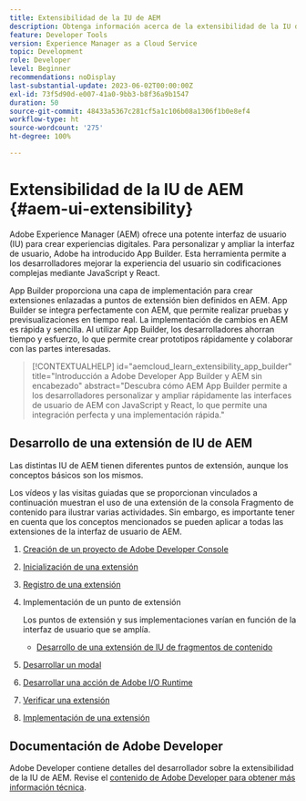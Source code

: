 ```yaml
---
title: Extensibilidad de la IU de AEM
description: Obtenga información acerca de la extensibilidad de la IU de AEM mediante App Builder para crear extensiones.
feature: Developer Tools
version: Experience Manager as a Cloud Service
topic: Development
role: Developer
level: Beginner
recommendations: noDisplay
last-substantial-update: 2023-06-02T00:00:00Z
exl-id: 73f5d90d-e007-41a0-9bb3-b8f36a9b1547
duration: 50
source-git-commit: 48433a5367c281cf5a1c106b08a1306f1b0e8ef4
workflow-type: ht
source-wordcount: '275'
ht-degree: 100%

---
```


# Extensibilidad de la IU de AEM {#aem-ui-extensibility}

Adobe Experience Manager (AEM) ofrece una potente interfaz de usuario (IU) para crear experiencias digitales. Para personalizar y ampliar la interfaz de usuario, Adobe ha introducido App Builder. Esta herramienta permite a los desarrolladores mejorar la experiencia del usuario sin codificaciones complejas mediante JavaScript y React.

App Builder proporciona una capa de implementación para crear extensiones enlazadas a puntos de extensión bien definidos en AEM. App Builder se integra perfectamente con AEM, que permite realizar pruebas y previsualizaciones en tiempo real. La implementación de cambios en AEM es rápida y sencilla. Al utilizar App Builder, los desarrolladores ahorran tiempo y esfuerzo, lo que permite crear prototipos rápidamente y colaborar con las partes interesadas.

>[!CONTEXTUALHELP]
>id="aemcloud_learn_extensibility_app_builder"
>title="Introducción a Adobe Developer App Builder y AEM sin encabezado"
>abstract="Descubra cómo AEM App Builder permite a los desarrolladores personalizar y ampliar rápidamente las interfaces de usuario de AEM con JavaScript y React, lo que permite una integración perfecta y una implementación rápida."

## Desarrollo de una extensión de IU de AEM

Las distintas IU de AEM tienen diferentes puntos de extensión, aunque los conceptos básicos son los mismos.

Los vídeos y las visitas guiadas que se proporcionan vinculados a continuación muestran el uso de una extensión de la consola Fragmento de contenido para ilustrar varias actividades. Sin embargo, es importante tener en cuenta que los conceptos mencionados se pueden aplicar a todas las extensiones de la interfaz de usuario de AEM.

1. [Creación de un proyecto de Adobe Developer Console](./adobe-developer-console-project.md)
1. [Inicialización de una extensión](./app-initialization.md)
1. [Registro de una extensión](./extension-registration.md)
1. Implementación de un punto de extensión

   Los puntos de extensión y sus implementaciones varían en función de la interfaz de usuario que se amplía.

   + [Desarrollo de una extensión de IU de fragmentos de contenido](./content-fragments/overview.md)

1. [Desarrollar un modal](./modal.md)
1. [Desarrollar una acción de Adobe I/O Runtime](./runtime-action.md)
1. [Verificar una extensión](./verify.md)
1. [Implementación de una extensión](./deploy.md)

## Documentación de Adobe Developer

Adobe Developer contiene detalles del desarrollador sobre la extensibilidad de la IU de AEM. Revise el [contenido de Adobe Developer para obtener más información técnica](https://developer.adobe.com/uix/docs/).
